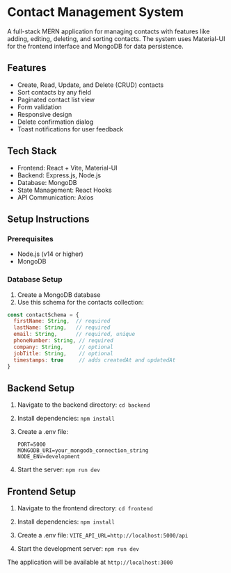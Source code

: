 # Contact Management System

A full-stack MERN application for managing contacts with features like adding, editing, deleting, and sorting contacts. The system uses Material-UI for the frontend interface and MongoDB for data persistence.

## Features

- Create, Read, Update, and Delete (CRUD) contacts
- Sort contacts by any field
- Paginated contact list view
- Form validation
- Responsive design
- Delete confirmation dialog
- Toast notifications for user feedback

## Tech Stack

- Frontend: React + Vite, Material-UI
- Backend: Express.js, Node.js
- Database: MongoDB
- State Management: React Hooks
- API Communication: Axios

## Setup Instructions

### Prerequisites
- Node.js (v14 or higher)
- MongoDB

### Database Setup
1. Create a MongoDB database
2. Use this schema for the contacts collection:

```javascript
const contactSchema = {
  firstName: String,  // required
  lastName: String,   // required
  email: String,      // required, unique
  phoneNumber: String, // required
  company: String,     // optional
  jobTitle: String,    // optional
  timestamps: true     // adds createdAt and updatedAt
}
```

## Backend Setup

  1. Navigate to the backend directory:
     ```cd backend```

  2. Install dependencies:
     ```npm install```

  3. Create a .env file:

     ```
     PORT=5000
     MONGODB_URI=your_mongodb_connection_string
     NODE_ENV=development
     ```

  4. Start the server:
     ```npm run dev```

## Frontend Setup

  1. Navigate to the frontend directory:
     ```cd frontend```

  2. Install dependencies:
     ```npm install```

  3. Create a .env file:
     ```VITE_API_URL=http://localhost:5000/api```

  4. Start the development server:
     ```npm run dev```

  The application will be available at ```http://localhost:3000```
